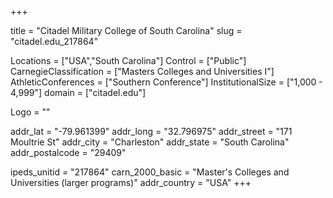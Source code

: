 
+++

title = "Citadel Military College of South Carolina"
slug = "citadel.edu_217864"

Locations = ["USA","South Carolina"]
Control = ["Public"]
CarnegieClassification = ["Masters Colleges and Universities I"]
AthleticConferences = ["Southern Conference"]
InstitutionalSize = ["1,000 - 4,999"]
domain = ["citadel.edu"]

Logo = ""

addr_lat = "-79.961399"
addr_long = "32.796975"
addr_street = "171 Moultrie St"
addr_city = "Charleston"
addr_state = "South Carolina"
addr_postalcode = "29409"

ipeds_unitid = "217864"
carn_2000_basic = "Master's Colleges and Universities (larger programs)"
addr_country = "USA"
+++
    
